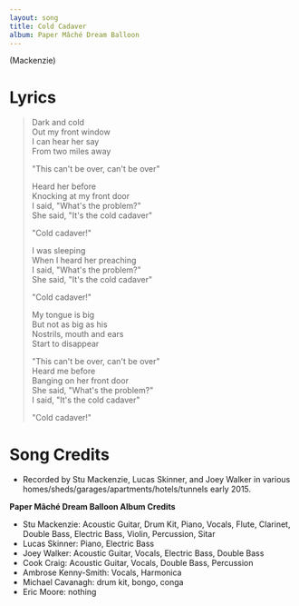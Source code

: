 ```yaml
---
layout: song
title: Cold Cadaver
album: Paper Mâché Dream Balloon
---
```


(Mackenzie)

# Lyrics

> Dark and cold  
> Out my front window  
> I can hear her say  
> From two miles away  
>  
> "This can't be over, can't be over"  
>  
> Heard her before  
> Knocking at my front door  
> I said, "What's the problem?"  
> She said, "It's the cold cadaver"  
>  
> "Cold cadaver!"  
>  
> I was sleeping  
> When I heard her preaching  
> I said, "What's the problem?"  
> She said, "It's the cold cadaver"  
>  
> "Cold cadaver!"  
>  
> My tongue is big  
> But not as big as his  
> Nostrils, mouth and ears  
> Start to disappear  
>  
> "This can't be over, can't be over"  
> Heard me before  
> Banging on her front door  
> She said, "What's the problem?"  
> I said, "It's the cold cadaver"  
>  
> "Cold cadaver!"  

# Song Credits

* Recorded by Stu Mackenzie, Lucas Skinner, and Joey Walker in various homes/sheds/garages/apartments/hotels/tunnels early 2015.

**Paper Mâché Dream Balloon Album Credits**

* Stu Mackenzie: Acoustic Guitar, Drum Kit, Piano, Vocals, Flute, Clarinet, Double Bass, Electric Bass, Violin, Percussion, Sitar
* Lucas Skinner: Piano, Electric Bass
* Joey Walker: Acoustic Guitar, Vocals, Electric Bass, Double Bass
* Cook Craig: Acoustic Guitar, Vocals, Double Bass, Percussion
* Ambrose Kenny-Smith: Vocals, Harmonica
* Michael Cavanagh: drum kit, bongo, conga
* Eric Moore: nothing
